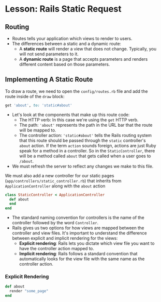 # Lesson: Rails Static Request

## Routing

- Routes tells your application which views to render to users.
- The differences between a static and a dynamic route:
  - A **static route** will render a view that does not change. Typically, you will not send parameters to it.
  - A **dynamic route** is a page that accepts parameters and renders different content based on those parameters.

## Implementing A Static Route

To draw a route, we need to open the `config/routes.rb` file and add the route inside of the `draw` block:

```ruby
get 'about', to: 'static#about'
```

- Let's look at the components that make up this route code:
  - The HTTP verb: In this case we're using the `get` HTTP verb.
  - The path: `'about'` represents the path in the URL bar that the route will be mapped to.
  - The controller action: `'static#about'` tells the Rails routing system that this route should be passed through the `static` controller's `about` action. If the term `action` sounds foreign, actions are just Ruby speak for a method in a controller. So in the `StaticController`, there will be a method called `about` that gets called when a user goes to `/about`.
- We must refresh the server to reflect any changes we make to this file.

We must also add a new controller for our static pages (`app/controllers/static_controller.rb`) that inherits from `ApplicationController` along with the `about` action

```ruby
class StaticController < ApplicationController
  def about
  end
end
```

- The standard naming convention for controllers is the name of the controller followed by the word `Controller`.
- Rails gives us two options for how views are mapped between the controller and view files. It's important to understand the difference between explicit and implicit rendering for the views:
  - **Explicit rendering**: Rails lets you dictate which view file you want to have the controller action mapped to.
  - **Implicit rendering**: Rails follows a standard convention that automatically looks for the view file with the same name as the controller action.

### Explicit Rendering

```ruby
def about
  render "some_page"
end
```